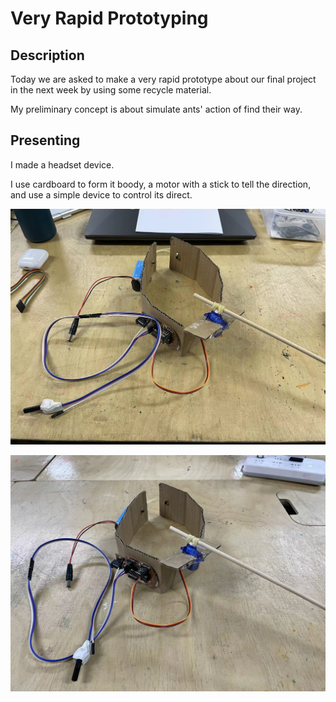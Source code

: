 # Very Rapid Prototyping

## Description
Today we are asked to make a very rapid prototype about our final project in the next week by using some recycle material.

My preliminary concept is about simulate ants' action of find their way. 

## Presenting
I made a headset device.

I use cardboard to form it boody, a motor with a stick to tell the direction, and use a simple device to control its direct.

![picture description](./images/prototype1.jpg)

![picture description](./images/prototype2.jpg)

